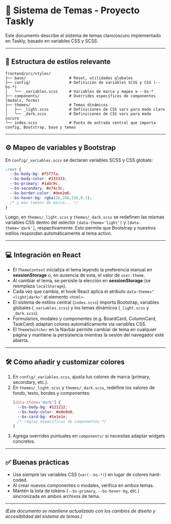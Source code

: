 # 🎨 Sistema de Temas - Proyecto Taskly

Este documento describe el sistema de temas claro/oscuro implementado en Taskly, basado en variables CSS y SCSS.

---

## 📁 Estructura de estilos relevante

```
frontend/src/styles/
├── base/                   # Reset, utilidades globales
├── config/                 # Definición de variables SCSS y CSS (--bs-*)
│   └── _variables.scss     # Variables de marca y mapeo a --bs-*
├── components/             # Overrides específicos de componentes (modals, forms)
├── themes/                 # Temas dinámicos
│   ├── _light.scss         # Definiciones de CSS vars para modo claro
│   └── _dark.scss          # Definiciones de CSS vars para modo oscuro
└── index.scss              # Punto de entrada central que importa config, Bootstrap, base y temas
```

---

## ⚙️ Mapeo de variables y Bootstrap

En `config/_variables.scss` se declaran variables SCSS y CSS globals:

```scss
:root {
  --bs-body-bg: #f5f7fa;
  --bs-body-color: #333333;
  --bs-primary: #1abc9c;
  --bs-secondary: #e74c3c;
  --bs-border-color: #dee2e6;
  --bs-hover-bg: rgba(26,188,156,0.1);
  /* y más tokens de marca... */
}
```

Luego, en `themes/_light.scss` y `themes/_dark.scss` se redefinen las mismas variables CSS dentro del selector `[data-theme='light']` y `[data-theme='dark']`, respectivamente. Esto permite que Bootstrap y nuestros estilos respondan automáticamente al tema activo.

---

## 💻 Integración en React

- El `ThemeContext` inicializa el tema leyendo la preferencia manual en **sessionStorage** o, en ausencia de esta, el valor de `user.theme`.
- Al cambiar el tema, se persiste la elección en **sessionStorage** (se reemplaza `localStorage`).
- Cada vez que cambia, el hook React aplica el atributo `data-theme="<light|dark>"` al elemento `<html>`.
- El sistema de estilos central (`index.scss`) importa Bootstrap, variables globales (`_variables.scss`) y los temas dinámicos (`_light.scss` y `_dark.scss`).
- Formularios, modales y componentes (e.g. BoardCard, ColumnCard, TaskCard) adaptan colores automáticamente vía variables CSS.
- El `ThemeSwitcher` en la Navbar permite cambiar de tema en cualquier página y mantiene la persistencia mientras la sesión del navegador esté abierta.

---

## 🛠️ Cómo añadir y customizar colores

1. En `config/_variables.scss`, ajusta tus colores de marca (primary, secondary, etc.).
2. En `themes/_light.scss` y `themes/_dark.scss`, redefine los valores de fondo, texto, bordes y componentes:
   ```scss
   [data-theme='dark'] {
     --bs-body-bg: #121212;
     --bs-body-color: #e0e0e0;
     --bs-card-bg: #1e1e1e;
     /* reglas específicas de componentes */
   }
   ```
3. Agrega overrides puntuales en `components/` si necesitas adaptar widgets concretos.

---

## ✅ Buenas prácticas

- Usa siempre las variables CSS (`var(--bs-*)`) en lugar de colores hard-coded.
- Al crear nuevos componentes o modales, verifica en ambos temas.
- Mantén la lista de tokens (`--bs-primary`, `--bs-hover-bg`, etc.) sincronizada en ambos archivos de tema.

---

*(Este documento se mantiene actualizado con los cambios de diseño y accesibilidad del sistema de temas.)*

